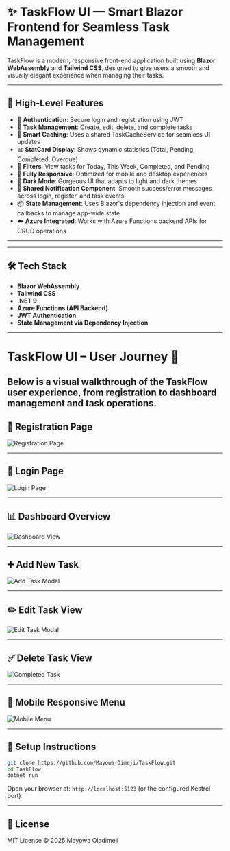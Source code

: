 # ✨ TaskFlow UI — Smart Blazor Frontend for Seamless Task Management

TaskFlow is a modern, responsive front-end application built using **Blazor WebAssembly** and **Tailwind CSS**, designed to give users a smooth and visually elegant experience when managing their tasks.

---

## 🚀 High-Level Features

- 🔐 **Authentication**: Secure login and registration using JWT
- 🧾 **Task Management**: Create, edit, delete, and complete tasks
- 🧠 **Smart Caching**: Uses a shared TaskCacheService for seamless UI updates
- 📊 **StatCard Display**: Shows dynamic statistics (Total, Pending, Completed, Overdue)
- 📅 **Filters**: View tasks for Today, This Week, Completed, and Pending
- 📱 **Fully Responsive**: Optimized for mobile and desktop experiences
- 🌙 **Dark Mode**: Gorgeous UI that adapts to light and dark themes
- 🔔 **Shared Notification Component**: Smooth success/error messages across login, register, and task events
- 📦 **State Management**: Uses Blazor's dependency injection and event callbacks to manage app-wide state
- ☁️ **Azure Integrated**: Works with Azure Functions backend APIs for CRUD operations

---

---

## 🛠️ Tech Stack

- **Blazor WebAssembly**
- **Tailwind CSS**
- **.NET 9**
- **Azure Functions (API Backend)**
- **JWT Authentication**
- **State Management via Dependency Injection**

---

# TaskFlow UI – User Journey 🚀

## Below is a visual walkthrough of the TaskFlow user experience, from registration to dashboard management and task operations.

## 📝 Registration Page

![Registration Page](./public/mobileregister.png)

---

## 🔐 Login Page

![Login Page](./public/12proregister.png)

---

## 📊 Dashboard Overview

![Dashboard View](./public/dashboard.png)

---

## ➕ Add New Task

![Add Task Modal](./public/addtask.png)

---

## ✏️ Edit Task View

![Edit Task Modal](./public/edittask.png)

---

## ✅ Delete Task View

![Completed Task](./public/deletetask.png)

---

## 📱 Mobile Responsive Menu

![Mobile Menu](./public//mobiledasboard.png)

---

## 🧪 Setup Instructions

```bash
git clone https://github.com/Mayowa-Dimeji/TaskFlow.git
cd TaskFlow
dotnet run
```

Open your browser at: `http://localhost:5123` (or the configured Kestrel port)

---

## 📄 License

MIT License © 2025 Mayowa Oladimeji
